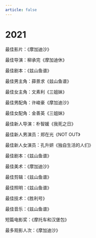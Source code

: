 ```yaml
---
article: false
---
```


# 2021

最佳影片：《摩加迪沙》

最佳导演：柳承完《摩加迪休》

最佳剧本：《兹山鱼谱》

最佳男主角：薛景求《兹山鱼谱》

最佳女主角：文素利《三姐妹》

最佳男配角：许峻豪《摩加迪沙》

最佳女配角：金善英《三姐妹》

最佳新人导演：朴智媛《我死之日》

最佳新人男演员：郑在光《NOT OUT》

最佳新人女演员：孔升妍《独自生活的人们》

最佳剧本：《兹山鱼谱》

最佳美术：《摩加迪沙》

最佳剪辑：《兹山鱼谱》

最佳照明：《兹山鱼谱》

最佳技术：《胜利号》

最佳音乐：《兹山鱼谱》

短篇电影奖：《摩托车和汉堡包》

最多观影人次：《摩加迪沙》
